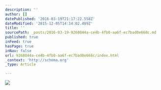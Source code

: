 ```yaml
---
description: ''
author: []
datePublished: '2016-03-19T21:17:22.558Z'
dateModified: '2015-12-05T14:14:02.489Z'
title: ''
sourcePath: _posts/2016-03-19-9268044a-ce4b-4fb0-aa6f-ec7bad0e668c.md
published: true
inFeed: true
hasPage: true
inNav: false
url: 9268044a-ce4b-4fb0-aa6f-ec7bad0e668c/index.html
_context: 'http://schema.org'
_type: Article

---
```

![](https://the-grid-user-content.s3-us-west-2.amazonaws.com/72ad5ac2-a074-4afc-99c9-0d5750ae946c.png)